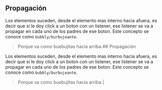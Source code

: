 ## Propagación

Los elementos suceden, desde el elemento mas interno hacia afuera, es decir que si le doy click a un boton con un listener, ese listener se va a propagar en cada uno de los padres de ese boton. 
Este concepto se conoce como `bubbly/burbujeante`. 

> Porque va como buebujitas hacia arriba.## Propagación

Los elementos suceden, desde el elemento mas interno hacia afuera, es decir que si le doy click a un boton con un listener, ese listener se va a propagar en cada uno de los padres de ese boton. 
Este concepto se conoce como `bubbly/burbujeante`. 

> Porque va como buebujitas hacia arriba.|
